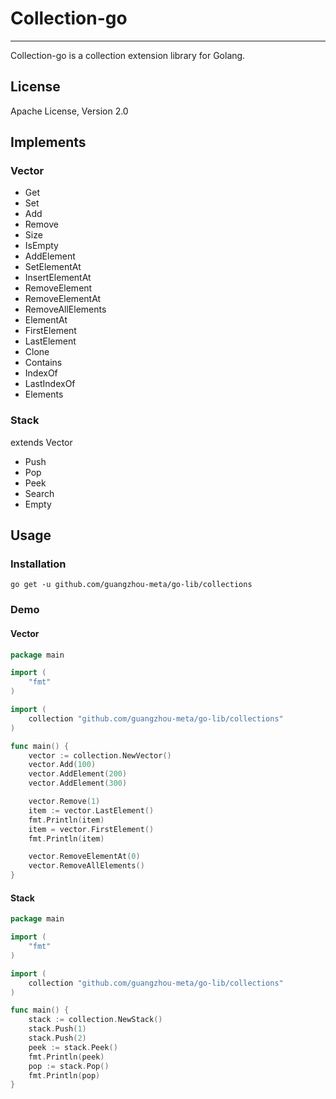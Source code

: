 # Collection-go

---

Collection-go is a collection extension library for Golang.

## License

Apache License, Version 2.0

## Implements

### Vector

* Get
* Set
* Add
* Remove
* Size
* IsEmpty
* AddElement
* SetElementAt
* InsertElementAt
* RemoveElement
* RemoveElementAt
* RemoveAllElements
* ElementAt
* FirstElement
* LastElement
* Clone
* Contains
* IndexOf
* LastIndexOf
* Elements

### Stack

extends Vector

* Push
* Pop
* Peek
* Search
* Empty

## Usage
### Installation
```shell
go get -u github.com/guangzhou-meta/go-lib/collections
```

### Demo
#### Vector

```go
package main

import (
	"fmt"
)

import (
	collection "github.com/guangzhou-meta/go-lib/collections"
)

func main() {
	vector := collection.NewVector()
	vector.Add(100)
	vector.AddElement(200)
	vector.AddElement(300)

	vector.Remove(1)
	item := vector.LastElement()
	fmt.Println(item)
	item = vector.FirstElement()
	fmt.Println(item)

	vector.RemoveElementAt(0)
	vector.RemoveAllElements()
}
```

#### Stack

```go
package main

import (
	"fmt"
)

import (
	collection "github.com/guangzhou-meta/go-lib/collections"
)

func main() {
	stack := collection.NewStack()
	stack.Push(1)
	stack.Push(2)
	peek := stack.Peek()
	fmt.Println(peek)
	pop := stack.Pop()
	fmt.Println(pop)
}
```
